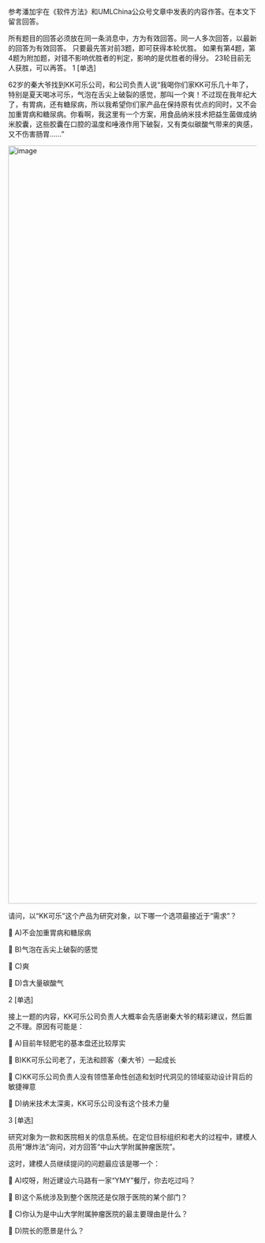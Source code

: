 参考潘加宇在《软件方法》和UMLChina公众号文章中发表的内容作答。在本文下留言回答。

所有题目的回答必须放在同一条消息中，方为有效回答。同一人多次回答，以最新的回答为有效回答。
只要最先答对前3题，即可获得本轮优胜。
如果有第4题，第4题为附加题，对错不影响优胜者的判定，影响的是优胜者的得分。
23轮目前无人获胜，可以再答。
1 [单选]

62岁的秦大爷找到KK可乐公司，和公司负责人说“我喝你们家KK可乐几十年了，特别是夏天喝冰可乐，气泡在舌尖上破裂的感觉，那叫一个爽！不过现在我年纪大了，有胃病，还有糖尿病，所以我希望你们家产品在保持原有优点的同时，又不会加重胃病和糖尿病。你看啊，我这里有一个方案，用食品纳米技术把益生菌做成纳米胶囊，这些胶囊在口腔的温度和唾液作用下破裂，又有类似碳酸气带来的爽感，又不伤害肠胃……”

<img width="1024" height="1536" alt="image" src="https://github.com/user-attachments/assets/e266dc75-09f5-4434-91ff-48472b12d00f" />

请问，以“KK可乐”这个产品为研究对象，以下哪一个选项最接近于“需求”？

 A)不会加重胃病和糖尿病

 B)气泡在舌尖上破裂的感觉

 C)爽

 D)含大量碳酸气

2 [单选]

接上一题的内容，KK可乐公司负责人大概率会先感谢秦大爷的精彩建议，然后置之不理。原因有可能是：

 A)目前年轻肥宅的基本盘还比较厚实

 B)KK可乐公司老了，无法和顾客（秦大爷）一起成长

 C)KK可乐公司负责人没有领悟革命性创造和划时代洞见的领域驱动设计背后的敏捷禅意

 D)纳米技术太深奥，KK可乐公司没有这个技术力量

3 [单选]

研究对象为一款和医院相关的信息系统。在定位目标组织和老大的过程中，建模人员用“爆炸法”询问，对方回答“中山大学附属肿瘤医院”。

这时，建模人员继续提问的问题最应该是哪一个：

 A)哎呀，附近建设六马路有一家“YMY”餐厅，你去吃过吗？

 B)这个系统涉及到整个医院还是仅限于医院的某个部门？

 C)你认为是中山大学附属肿瘤医院的最主要理由是什么？

 D)院长的愿景是什么？ 
